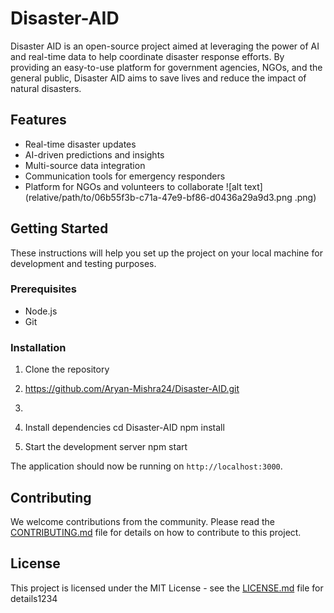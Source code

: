 # Disaster-AID
Disaster AID is an open-source project aimed at leveraging the power of AI and real-time data to help coordinate disaster response efforts. By providing an easy-to-use platform for government agencies, NGOs, and the general public, Disaster AID aims to save lives and reduce the impact of natural disasters.
## Features

- Real-time disaster updates
- AI-driven predictions and insights
- Multi-source data integration
- Communication tools for emergency responders
- Platform for NGOs and volunteers to collaborate
![alt text](relative/path/to/06b55f3b-c71a-47e9-bf86-d0436a29a9d3.png
.png)

## Getting Started

These instructions will help you set up the project on your local machine for development and testing purposes.

### Prerequisites

- Node.js
- Git

### Installation

1. Clone the repository
2. https://github.com/Aryan-Mishra24/Disaster-AID.git
3. 
2. Install dependencies
cd Disaster-AID
npm install

3. Start the development server
npm start

The application should now be running on `http://localhost:3000`.

## Contributing

We welcome contributions from the community. Please read the [CONTRIBUTING.md](CONTRIBUTING.md) file for details on how to contribute to this project.

## License

This project is licensed under the MIT License - see the [LICENSE.md](LICENSE.md) file for details1234
